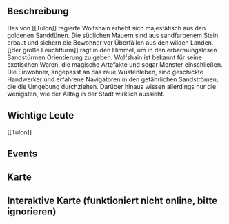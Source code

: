 ## Beschreibung
Das von [[Tulon]] regierte Wolfshain erhebt sich majestätisch aus den goldenen Sanddünen. Die südlichen Mauern sind aus sandfarbenem Stein erbaut und sichern die Bewohner vor Überfällen aus den wilden Landen. [[der große Leuchtturm]] ragt in den Himmel, um in den erbarmungslosen Sandstürmen Orientierung zu geben. Wolfshain ist bekannt für seine exotischen Waren, die magische Artefakte und sogar Monster einschließen. Die Einwohner, angepasst an das raue Wüstenleben, sind geschickte Handwerker und erfahrene Navigatoren in den gefährlichen Sandströmen, die die Umgebung durchziehen. Darüber hinaus wissen allerdings nur die wenigsten, wie der Alltag in der Stadt wirklich aussieht.

## Wichtige Leute
[[Tulon]]

## Events


## Karte


## Interaktive Karte (funktioniert nicht online, bitte ignorieren)